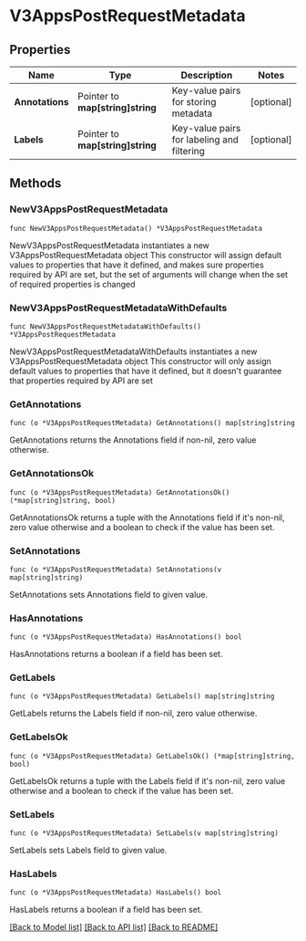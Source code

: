 # V3AppsPostRequestMetadata

## Properties

Name | Type | Description | Notes
------------ | ------------- | ------------- | -------------
**Annotations** | Pointer to **map[string]string** | Key-value pairs for storing metadata | [optional] 
**Labels** | Pointer to **map[string]string** | Key-value pairs for labeling and filtering | [optional] 

## Methods

### NewV3AppsPostRequestMetadata

`func NewV3AppsPostRequestMetadata() *V3AppsPostRequestMetadata`

NewV3AppsPostRequestMetadata instantiates a new V3AppsPostRequestMetadata object
This constructor will assign default values to properties that have it defined,
and makes sure properties required by API are set, but the set of arguments
will change when the set of required properties is changed

### NewV3AppsPostRequestMetadataWithDefaults

`func NewV3AppsPostRequestMetadataWithDefaults() *V3AppsPostRequestMetadata`

NewV3AppsPostRequestMetadataWithDefaults instantiates a new V3AppsPostRequestMetadata object
This constructor will only assign default values to properties that have it defined,
but it doesn't guarantee that properties required by API are set

### GetAnnotations

`func (o *V3AppsPostRequestMetadata) GetAnnotations() map[string]string`

GetAnnotations returns the Annotations field if non-nil, zero value otherwise.

### GetAnnotationsOk

`func (o *V3AppsPostRequestMetadata) GetAnnotationsOk() (*map[string]string, bool)`

GetAnnotationsOk returns a tuple with the Annotations field if it's non-nil, zero value otherwise
and a boolean to check if the value has been set.

### SetAnnotations

`func (o *V3AppsPostRequestMetadata) SetAnnotations(v map[string]string)`

SetAnnotations sets Annotations field to given value.

### HasAnnotations

`func (o *V3AppsPostRequestMetadata) HasAnnotations() bool`

HasAnnotations returns a boolean if a field has been set.

### GetLabels

`func (o *V3AppsPostRequestMetadata) GetLabels() map[string]string`

GetLabels returns the Labels field if non-nil, zero value otherwise.

### GetLabelsOk

`func (o *V3AppsPostRequestMetadata) GetLabelsOk() (*map[string]string, bool)`

GetLabelsOk returns a tuple with the Labels field if it's non-nil, zero value otherwise
and a boolean to check if the value has been set.

### SetLabels

`func (o *V3AppsPostRequestMetadata) SetLabels(v map[string]string)`

SetLabels sets Labels field to given value.

### HasLabels

`func (o *V3AppsPostRequestMetadata) HasLabels() bool`

HasLabels returns a boolean if a field has been set.


[[Back to Model list]](../README.md#documentation-for-models) [[Back to API list]](../README.md#documentation-for-api-endpoints) [[Back to README]](../README.md)



